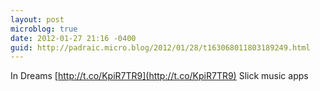```yaml
---
layout: post
microblog: true
date: 2012-01-27 21:16 -0400
guid: http://padraic.micro.blog/2012/01/28/t163068011803189249.html
---
```

In Dreams [http://t.co/KpiR7TR9](http://t.co/KpiR7TR9) Slick music apps
